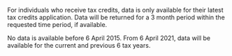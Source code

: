 For individuals who receive tax credits, data is only available for their latest tax credits application. Data will be returned for a 3 month period within the requested time period, if available.

No data is available before 6 April 2015. From 6 April 2021, data will be available for the current and previous 6 tax years.